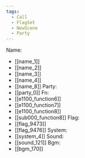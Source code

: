 ```yaml
---
tags:
  - Call
  - FlagSet
  - NewScene
  - Party
---
```

Name:
- [[name_1]]
- [[name_2]]
- [[name_3]]
- [[name_4]]
- [[name_8]]
Party:
- [[party_0]]
Fn:
- [[e1100_function6]]
- [[e1100_function7]]
- [[e1100_function8]]
- [[sub000_function8]]
Flag:
- [[flag_9473]]
- [[flag_9476]]
System:
- [[system_4]]
Sound:
- [[sound_121]]
Bgm:
- [[bgm_170]]
